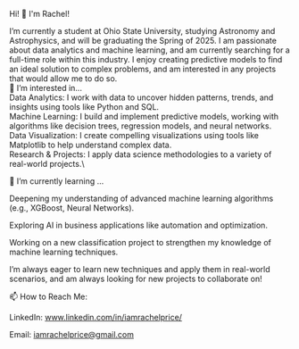 Hi! 👋 I'm Rachel!

I’m currently a student at Ohio State University, studying Astronomy and Astrophysics, and will be graduating the Spring of 2025. I am passionate about data analytics and machine learning, and am 
currently searching for a full-time role within this industry. I enjoy creating predictive models to find an ideal solution to complex problems, and am interested in any projects that would allow me to do so.
\
👀 I’m interested in...\
Data Analytics: I work with data to uncover hidden patterns, trends, and insights using tools like Python and SQL.\
Machine Learning: I build and implement predictive models, working with algorithms like decision trees, regression models, and neural networks.\
Data Visualization: I create compelling visualizations using tools like Matplotlib to help understand complex data.\
Research & Projects: I apply data science methodologies to a variety of real-world projects.\


🌱 I’m currently learning ...

Deepening my understanding of advanced machine learning algorithms (e.g., XGBoost, Neural Networks).

Exploring AI in business applications like automation and optimization.

Working on a new classification project to strengthen my knowledge of machine learning techniques.


I’m always eager to learn new techniques and apply them in real-world scenarios, and am always looking for new projects to collaborate on!


📫 How to Reach Me:

LinkedIn: www.linkedin.com/in/iamrachelprice/

Email: iamrachelprice@gmail.com
